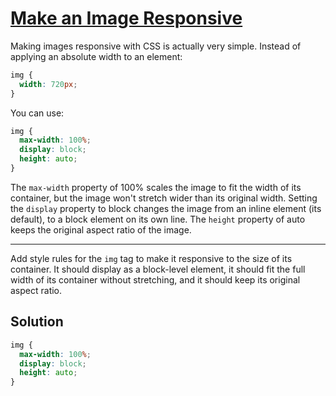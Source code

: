 # [Make an Image Responsive](https://learn.freecodecamp.org/responsive-web-design/responsive-web-design-principles/make-an-image-responsive)

Making images responsive with CSS is actually very simple. Instead of applying an absolute width to an element:

```css
img {
  width: 720px;
}
```

You can use:

```css
img {
  max-width: 100%;
  display: block;
  height: auto;
}
```

The `max-width` property of 100% scales the image to fit the width of its container, but the image won't stretch wider than its original width. Setting the `display` property to block changes the image from an inline element (its default), to a block element on its own line. The `height` property of auto keeps the original aspect ratio of the image.

---

Add style rules for the `img` tag to make it responsive to the size of its container. It should display as a block-level element, it should fit the full width of its container without stretching, and it should keep its original aspect ratio.

## Solution

```css
img {
  max-width: 100%;
  display: block;
  height: auto;
}
```